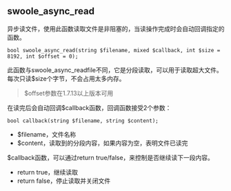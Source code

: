 ## swoole_async_read
异步读文件，使用此函数读取文件是非阻塞的，当读操作完成时会自动回调指定的函数。

~~~
bool swoole_async_read(string $filename, mixed $callback, int $size = 8192, int $offset = 0);
~~~
此函数与swoole_async_readfile不同，它是分段读取，可以用于读取超大文件。每次只读$size个字节，不会占用太多内存。

> $offset参数在1.7.13以上版本可用

在读完后会自动回调$callback函数，回调函数接受2个参数：

```
bool callback(string $filename, string $content);
```
* $filename，文件名称
* $content，读取到的分段内容，如果内容为空，表明文件已读完

$callback函数，可以通过return true/false，来控制是否继续读下一段内容。

* return true，继续读取
* return false，停止读取并关闭文件